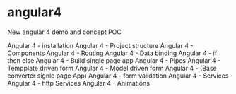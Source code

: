 # angular4
New angular 4 demo and concept POC

Angular 4 - installation
Angular 4 - Project structure
Angular 4 - Components
Angular 4 - Routing 
Angular 4 - Data binding 
Angular 4 - if then else 
Angular 4 - Build single page app
Angular 4 - Pipes
Angular 4 - Tempplate driven form
Angular 4 - Model driven form
Angular 4 - (Base converter signle page App)
Angular 4 - form validation
Angular 4 - Services
Angular 4 - http Services
Angular 4 - Animations